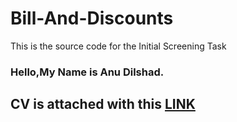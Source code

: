 # Bill-And-Discounts
This is the source code for the Initial Screening Task

### Hello,My Name is Anu Dilshad.
## CV is attached with this [LINK](https://drive.google.com/file/d/1aAoKua9G9PduCFLNP6SLXDj7hZtxDPv3/view?usp=sharing)
